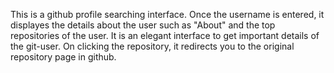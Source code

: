 This is a github profile searching interface. Once the username is entered, it displayes the details about the user such as "About" and the top repositories of the user. 
It is an elegant interface to get important details of the git-user. On clicking the repository, it redirects you to the original repository page in github. 
